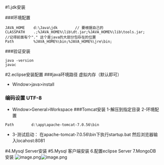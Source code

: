 
#1.jdk安装

###环境配置
```
JAVA_HOME    d:\Java\jdk        // 要根据自己的
CLASSPATH    .;%JAVA_HOME%\lib\dt.jar;%JAVA_HOME%\lib\tools.jar;         //记得前面有个"." 这个是java的大部分包存在的位置
Path         %JAVA_HOME%\bin;%JAVA_HOME%\jre\bin;
```
###验证安装
```
java -version
javac
```
#2.eclipse安装配置
###java环境路径  虚拟内存（默认即可）
- Window>java>install   
### 编码设置 UTF-8
- Window>General>Workspace
###Tomcat安装
1-解压到指定目录
2-环境配置
```
Path        d:\app\apache-tomcat-7.0.56\bin
```
- 3-测试启动：
在apache-tomcat-7.0.56\bin下执行startup.bat 然后浏览器输入locahost:8081

#4.Mysql Server安装
#5.Mysql 客户端安装
6.配置eclipse Server
7.MongoDB 安装
![image.png](0)![image.png](1)